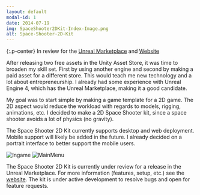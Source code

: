 ```yaml
---
layout: default
modal-id: 1
date: 2014-07-19
img: SpaceShooter2DKit-Index-Image.png
alt: Space-Shooter-2D-Kit
---
```


{:.p-center}
In review for the [Unreal Marketplace][unreal-marketplace] and [Website][website]

After releasing two free assets in the Unity Asset Store, it was time to broaden my skill set. First by using another engine and second by making a paid asset for a different store. This would teach me new technology and a lot about entrepreneurship. I already had some experience with Unreal Engine 4, which has the Unreal Marketplace, making it a good candidate. 

My goal was to start simple by making a game template for a 2D game. The 2D aspect would reduce the workload with regards to models, rigging, animations, etc. I decided to make a 2D Space Shooter kit, since a space shooter avoids a lot of physics (no gravity). 

The Space Shooter 2D Kit currently supports desktop and web deployment. Mobile support will likely be added in the future. I already decided on a portrait interface to better support the mobile users. 

<img src="{{site.baseurl}}/assets/images/space_shooter_2d_kit/Ingame.png" class="img-responsive img-centered" alt="Ingame"/>
<img src="{{site.baseurl}}/assets/images/space_shooter_2d_kit/MainMenu.png" class="img-responsive img-centered" alt="MainMenu"/>

The Space Shooter 2D Kit is currently under review for a release in the Unreal Marketplace. For more information (features, setup, etc.) see the [website][website]. The kit is under active development to resolve bugs and open for feature requests.

[unreal-marketplace]: https://www.unrealengine.com/marketplace
[website]: https://gracesgames.github.io/SpaceShooter2DKit/